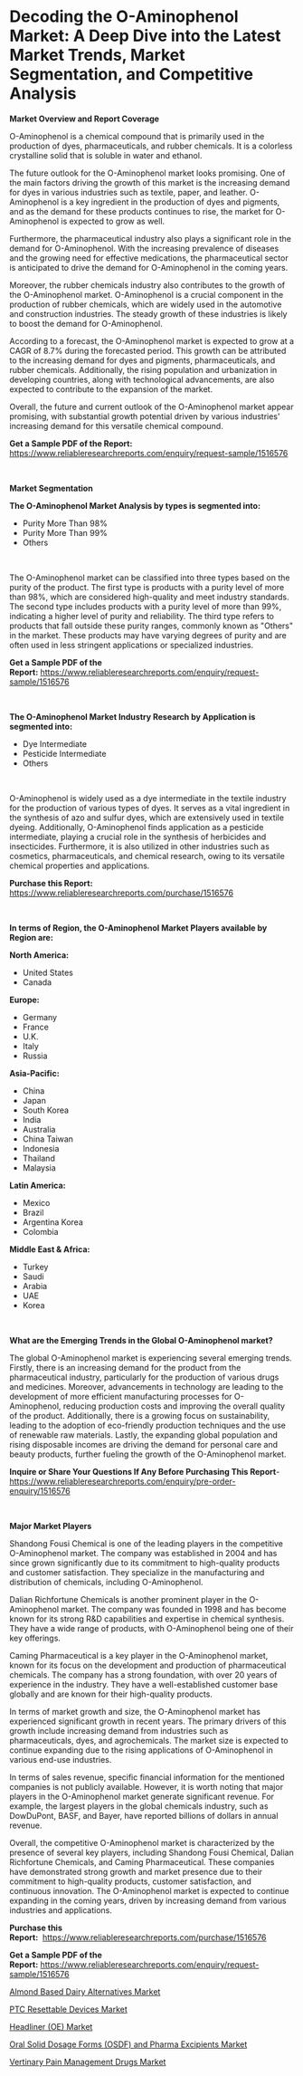 <p><h1>Decoding the O-Aminophenol Market: A Deep Dive into the Latest Market Trends, Market Segmentation, and Competitive Analysis</h1></p><p><strong>Market Overview and Report Coverage</strong></p>
<p><p>O-Aminophenol is a chemical compound that is primarily used in the production of dyes, pharmaceuticals, and rubber chemicals. It is a colorless crystalline solid that is soluble in water and ethanol.</p><p>The future outlook for the O-Aminophenol market looks promising. One of the main factors driving the growth of this market is the increasing demand for dyes in various industries such as textile, paper, and leather. O-Aminophenol is a key ingredient in the production of dyes and pigments, and as the demand for these products continues to rise, the market for O-Aminophenol is expected to grow as well.</p><p>Furthermore, the pharmaceutical industry also plays a significant role in the demand for O-Aminophenol. With the increasing prevalence of diseases and the growing need for effective medications, the pharmaceutical sector is anticipated to drive the demand for O-Aminophenol in the coming years.</p><p>Moreover, the rubber chemicals industry also contributes to the growth of the O-Aminophenol market. O-Aminophenol is a crucial component in the production of rubber chemicals, which are widely used in the automotive and construction industries. The steady growth of these industries is likely to boost the demand for O-Aminophenol.</p><p>According to a forecast, the O-Aminophenol market is expected to grow at a CAGR of 8.7% during the forecasted period. This growth can be attributed to the increasing demand for dyes and pigments, pharmaceuticals, and rubber chemicals. Additionally, the rising population and urbanization in developing countries, along with technological advancements, are also expected to contribute to the expansion of the market.</p><p>Overall, the future and current outlook of the O-Aminophenol market appear promising, with substantial growth potential driven by various industries' increasing demand for this versatile chemical compound.</p></p>
<p><strong>Get a Sample PDF of the Report:</strong> <a href="https://www.reliableresearchreports.com/enquiry/request-sample/1516576">https://www.reliableresearchreports.com/enquiry/request-sample/1516576</a></p>
<p>&nbsp;</p>
<p><strong>Market Segmentation</strong></p>
<p><strong>The O-Aminophenol Market Analysis by types is segmented into:</strong></p>
<p><ul><li>Purity More Than 98%</li><li>Purity More Than 99%</li><li>Others</li></ul></p>
<p>&nbsp;</p>
<p><p>The O-Aminophenol market can be classified into three types based on the purity of the product. The first type is products with a purity level of more than 98%, which are considered high-quality and meet industry standards. The second type includes products with a purity level of more than 99%, indicating a higher level of purity and reliability. The third type refers to products that fall outside these purity ranges, commonly known as "Others" in the market. These products may have varying degrees of purity and are often used in less stringent applications or specialized industries.</p></p>
<p><strong>Get a Sample PDF of the Report:</strong>&nbsp;<a href="https://www.reliableresearchreports.com/enquiry/request-sample/1516576">https://www.reliableresearchreports.com/enquiry/request-sample/1516576</a></p>
<p>&nbsp;</p>
<p><strong>The O-Aminophenol Market Industry Research by Application is segmented into:</strong></p>
<p><ul><li>Dye Intermediate</li><li>Pesticide Intermediate</li><li>Others</li></ul></p>
<p>&nbsp;</p>
<p><p>O-Aminophenol is widely used as a dye intermediate in the textile industry for the production of various types of dyes. It serves as a vital ingredient in the synthesis of azo and sulfur dyes, which are extensively used in textile dyeing. Additionally, O-Aminophenol finds application as a pesticide intermediate, playing a crucial role in the synthesis of herbicides and insecticides. Furthermore, it is also utilized in other industries such as cosmetics, pharmaceuticals, and chemical research, owing to its versatile chemical properties and applications.</p></p>
<p><strong>Purchase this Report:</strong>&nbsp; <a href="https://www.reliableresearchreports.com/purchase/1516576">https://www.reliableresearchreports.com/purchase/1516576</a></p>
<p>&nbsp;</p>
<p><strong>In terms of Region, the O-Aminophenol Market Players available by Region are:</strong></p>
<p>
    <p> <strong> North America: </strong>
        <ul>
            <li>United States</li>
            <li>Canada</li>
        </ul>
        </p> 
    <p> <strong> Europe: </strong>
        <ul>
            <li>Germany</li>
            <li>France</li>
            <li>U.K.</li>
            <li>Italy</li>
            <li>Russia</li>
        </ul>
        </p> 
    <p> <strong> Asia-Pacific: </strong>
        <ul>
            <li>China</li>
            <li>Japan</li>
            <li>South Korea</li>
            <li>India</li>
            <li>Australia</li>
            <li>China Taiwan</li>
            <li>Indonesia</li>
            <li>Thailand</li>
            <li>Malaysia</li>
        </ul>
        </p> 
    <p> <strong> Latin America: </strong>
        <ul>
            <li>Mexico</li>
            <li>Brazil</li>
            <li>Argentina Korea</li>
            <li>Colombia</li>
        </ul>
        </p> 
    <p> <strong> Middle East & Africa: </strong>
        <ul>
            <li>Turkey</li>
            <li>Saudi</li>
            <li>Arabia</li>
            <li>UAE</li>
            <li>Korea</li>
        </ul>
    </p>
    </p>
<p>&nbsp;</p>
<p><strong>What are the Emerging Trends in the Global O-Aminophenol market?</strong></p>
<p><p>The global O-Aminophenol market is experiencing several emerging trends. Firstly, there is an increasing demand for the product from the pharmaceutical industry, particularly for the production of various drugs and medicines. Moreover, advancements in technology are leading to the development of more efficient manufacturing processes for O-Aminophenol, reducing production costs and improving the overall quality of the product. Additionally, there is a growing focus on sustainability, leading to the adoption of eco-friendly production techniques and the use of renewable raw materials. Lastly, the expanding global population and rising disposable incomes are driving the demand for personal care and beauty products, further fueling the growth of the O-Aminophenol market.</p></p>
<p><strong>Inquire or Share Your Questions If Any Before Purchasing This Report</strong>- <a href="https://www.reliableresearchreports.com/enquiry/pre-order-enquiry/1516576">https://www.reliableresearchreports.com/enquiry/pre-order-enquiry/1516576</a></p>
<p>&nbsp;</p>
<p><strong>Major Market Players</strong></p>
<p><p>Shandong Fousi Chemical is one of the leading players in the competitive O-Aminophenol market. The company was established in 2004 and has since grown significantly due to its commitment to high-quality products and customer satisfaction. They specialize in the manufacturing and distribution of chemicals, including O-Aminophenol.</p><p>Dalian Richfortune Chemicals is another prominent player in the O-Aminophenol market. The company was founded in 1998 and has become known for its strong R&D capabilities and expertise in chemical synthesis. They have a wide range of products, with O-Aminophenol being one of their key offerings.</p><p>Caming Pharmaceutical is a key player in the O-Aminophenol market, known for its focus on the development and production of pharmaceutical chemicals. The company has a strong foundation, with over 20 years of experience in the industry. They have a well-established customer base globally and are known for their high-quality products.</p><p>In terms of market growth and size, the O-Aminophenol market has experienced significant growth in recent years. The primary drivers of this growth include increasing demand from industries such as pharmaceuticals, dyes, and agrochemicals. The market size is expected to continue expanding due to the rising applications of O-Aminophenol in various end-use industries.</p><p>In terms of sales revenue, specific financial information for the mentioned companies is not publicly available. However, it is worth noting that major players in the O-Aminophenol market generate significant revenue. For example, the largest players in the global chemicals industry, such as DowDuPont, BASF, and Bayer, have reported billions of dollars in annual revenue.</p><p>Overall, the competitive O-Aminophenol market is characterized by the presence of several key players, including Shandong Fousi Chemical, Dalian Richfortune Chemicals, and Caming Pharmaceutical. These companies have demonstrated strong growth and market presence due to their commitment to high-quality products, customer satisfaction, and continuous innovation. The O-Aminophenol market is expected to continue expanding in the coming years, driven by increasing demand from various industries and applications.</p></p>
<p><strong>Purchase this Report:</strong>&nbsp;&nbsp;<a href="https://www.reliableresearchreports.com/purchase/1516576">https://www.reliableresearchreports.com/purchase/1516576</a></p>
<p></p>
<p><strong>Get a Sample PDF of the Report:</strong>&nbsp;<a href="https://www.reliableresearchreports.com/enquiry/request-sample/1516576">https://www.reliableresearchreports.com/enquiry/request-sample/1516576</a></p>
<p><p><a href="https://github.com/dziulagalemab/Market-Research-Report-List-1/blob/main/almond-based-dairy-alternatives-market.md">Almond Based Dairy Alternatives Market</a></p><p><a href="https://medium.com/@blockchainbaron55/decoding-ptc-resettable-devices-market-metrics-market-share-trends-and-growth-patterns-bfb42ac69559">PTC Resettable Devices Market</a></p><p><a href="https://medium.com/@altcoinartist/headliner-oe-market-insight-market-trends-growth-forecasted-from-2023-to-2030-39e7f34e84c6">Headliner (OE) Market</a></p><p><a href="https://medium.com/@miningmaster/oral-solid-dosage-forms-osdf-and-pharma-excipients-market-report-reveals-the-latest-trends-and-cdc12c398ac1">Oral Solid Dosage Forms (OSDF) and Pharma Excipients Market</a></p><p><a href="https://github.com/jonneygiverf/Market-Research-Report-List-1/blob/main/vertinary-pain-management-drugs-market.md">Vertinary Pain Management Drugs Market</a></p></p>